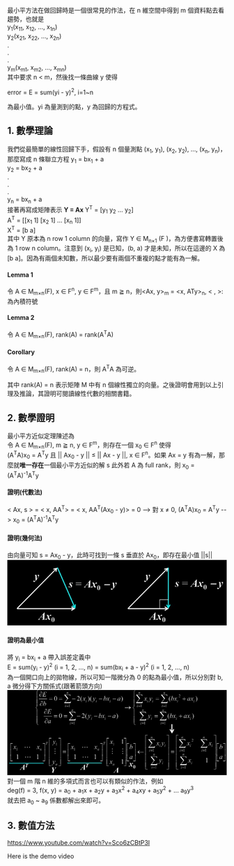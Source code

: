 最小平方法在做回歸時是一個很常見的作法，在 n 維空間中得到 m 個資料點去看趨勢，也就是\
y<sub>1</sub>(x<sub>11</sub>, x<sub>12</sub>, ..., x<sub>1n</sub>)\
y<sub>2</sub>(x<sub>21</sub>, x<sub>22</sub>, ..., x<sub>2n</sub>)\
.\
.\
.\
y<sub>m</sub>(x<sub>m1</sub>, x<sub>m2</sub>, ..., x<sub>mn</sub>)\
其中要求 n < m，然後找一條曲線 y 使得 

error = E = sum(yi - y)<sup>2</sup>, i=1~n

為最小值。yi 為量測到的點，y 為回歸的方程式。

## 1. 數學理論
我們從最簡單的線性回歸下手，假設有 n 個量測點 (x<sub>1</sub>, y<sub>1</sub>), (x<sub>2</sub>, y<sub>2</sub>), ..., (x<sub>n</sub>, y<sub>n</sub>)，那麼寫成 n 條聯立方程
y<sub>1</sub> = bx<sub>1</sub> + a\
y<sub>2</sub> = bx<sub>2</sub> + a\
.\
.\
.\
y<sub>n</sub> = bx<sub>n</sub> + a\
接著再寫成矩陣表示 **Y = Ax**
Y<sup>T</sup> = [y<sub>1</sub> y<sub>2</sub> ... y<sub>2</sub>]\
A<sup>T</sup> = [[x<sub>1</sub> 1] [x<sub>2</sub> 1] ... [x<sub>n</sub> 1]]\
X<sup>T</sup> = [b a]\
其中 Y 原本為 n row 1 column 的向量，寫作 Y ∈ M<sub>n×1</sub>
(F )，為方便書寫轉置後為 1 row n column。注意到 (x<sub>i</sub>, y<sub>i</sub>) 是已知，(b, a) 才是未知，所以在這邊的 X 為 [b a]。因為有兩個未知數，所以最少要有兩個不重複的點才能有為一解。
#### Lemma 1
令 A ∈ M<sub>m×n</sub>(F), x ∈ F<sup>n</sup>, y ∈ F<sup>m</sup>，且 m ≧ n，則<Ax, y><sub>m</sub> = <x, ATy><sub>n</sub>, < , >: 為內積符號
#### Lemma 2
令 A ∈ M<sub>m×n</sub>(F), rank(A) = rank(A<sup>T</sup>A)
#### Corollary
令 A ∈ M<sub>m×n</sub>(F), rank(A) = n，則 A<sup>T</sup>A 為可逆。

其中 rank(A) = n 表示矩陣 M 中有 n 個線性獨立的向量。之後證明會用到以上引理及推論，其證明可閱讀線性代數的相關書籍。

## 2. 數學證明
最小平方近似定理陳述為\
令 A ∈ M<sub>m×n</sub>(F), m ≧ n, y ∈ F<sup>m</sup>，則存在一個 x<sub>0</sub> ∈ F<sup>n</sup> 使得\
(A<sup>T</sup>A)x<sub>0</sub> = A<sup>T</sup>y 且 || Ax<sub>0</sub> - y || ≤ || Ax - y ||, x ∈ F<sup>n</sup>。如果 Ax = y 有為一解，那麼就**唯一存在**一個最小平方近似的解 s
此外若 A 為 full rank，則 x<sub>0</sub> = (A<sup>T</sup>A)<sup>-1</sup>A<sup>T</sup>y
#### 證明(代數法)
< Ax, s > = < x, AA<sup>T</sup>> = < x, AA<sup>T</sup>(Ax<sub>0</sub> - y)> = 0 --> 對 x ≠ 0, (A<sup>T</sup>A)x<sub>0</sub> = A<sup>T</sup>y --> x<sub>0</sub> = (A<sup>T</sup>A)<sup>-1</sup>A<sup>T</sup>y
#### 證明(幾何法)
由向量可知 s = Ax<sub>0</sub> - y，此時可找到一條 s 垂直於 Ax<sub>0</sub>，即存在最小值 ||s||
![image](https://github.com/JrPhy/numerical/blob/master/least-square/pic/least_square.jpg)
#### 證明為最小值
將 y<sub>i</sub> = bx<sub>i</sub> + a 帶入誤差定義中\
E = sum(y<sub>i</sub> - y)<sup>2</sup> (i = 1, 2, ..., n) = sum(bx<sub>i</sub> + a - y)<sup>2</sup> (i = 1, 2, ..., n)\
為一個開口向上的拋物線，所以可知一階微分為 0 的點為最小值，所以分別對 b, a 微分得下方關係式(跟著箭頭方向)\
![image](https://github.com/JrPhy/numerical/blob/master/least-square/pic/solve_ab.jpg)\
對一個 m 階 n 維的多項式而言也可以有類似的作法，例如\
deg(f) = 3, f(x, y) = a<sub>0</sub> + a<sub>1</sub>x + a<sub>2</sub>y + a<sub>3</sub>x<sup>2</sup> + a<sub>4</sub>xy + a<sub>5</sub>y<sup>2</sup> + ... a<sub>9</sub>y<sup>3</sup>\
就去把 a<sub>0</sub> ~ a<sub>9</sub> 係數都解出來即可。

## 3. 數值方法
https://www.youtube.com/watch?v=Sco6zCBtP3I

Here is the demo video

